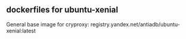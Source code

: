 ## dockerfiles for ubuntu-xenial

General base image for cryproxy:
registry.yandex.net/antiadb/ubuntu-xenial:latest